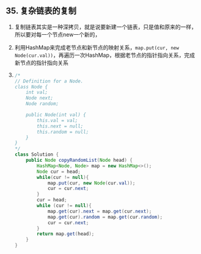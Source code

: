 ## 35. 复杂链表的复制

1. 复制链表其实是一种深拷贝，就是说要新建一个链表，只是值和原来的一样，所以要对每一个节点new一个新的，

2. 利用HashMap来完成老节点和新节点的映射关系，`map.put(cur, new Node(cur.val))`，再遍历一次HashMap，根据老节点的指针指向关系，完成新节点的指针指向关系

3. ```java
   /*
   // Definition for a Node.
   class Node {
       int val;
       Node next;
       Node random;
   
       public Node(int val) {
           this.val = val;
           this.next = null;
           this.random = null;
       }
   }
   */
   class Solution {
       public Node copyRandomList(Node head) {
           HashMap<Node, Node> map = new HashMap<>();
           Node cur = head;
           while(cur != null){
               map.put(cur, new Node(cur.val));
               cur = cur.next;
           }
           cur = head;
           while (cur != null){
               map.get(cur).next = map.get(cur.next);
               map.get(cur).random = map.get(cur.random);
               cur = cur.next;
           }
           return map.get(head);
       }
   }
   ```

   